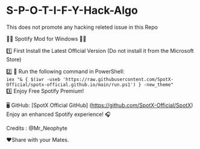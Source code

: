 # S-P-O-T-I-F-Y-Hack-Algo
This does not promote any hacking releted issue in this Repo

👩‍🚒 Spotify Mod for Windows 👩‍🚒

1️⃣ First Install the Latest Official Version (Do not install it from the Microsoft Store)

2️⃣ 🎵 Run the following command in PowerShell: <br>
``` iex "& { $(iwr -useb 'https://raw.githubusercontent.com/SpotX-Official/spotx-official.github.io/main/run.ps1') } -new_theme" ``` <br>
3️⃣ Enjoy Free Spotify Premium!


🖥 GitHub:
[SpotX Official GitHub] (https://github.com/SpotX-Official/SpotX)
Enjoy an enhanced Spotify experience! 🎧

Credits : @Mr_Neophyte 

❤️Share with your Mates.
